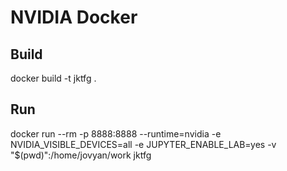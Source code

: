 # NVIDIA Docker

## Build
docker build -t jktfg .

## Run
docker run --rm -p 8888:8888 --runtime=nvidia -e NVIDIA_VISIBLE_DEVICES=all -e JUPYTER_ENABLE_LAB=yes -v "$(pwd)":/home/jovyan/work jktfg
